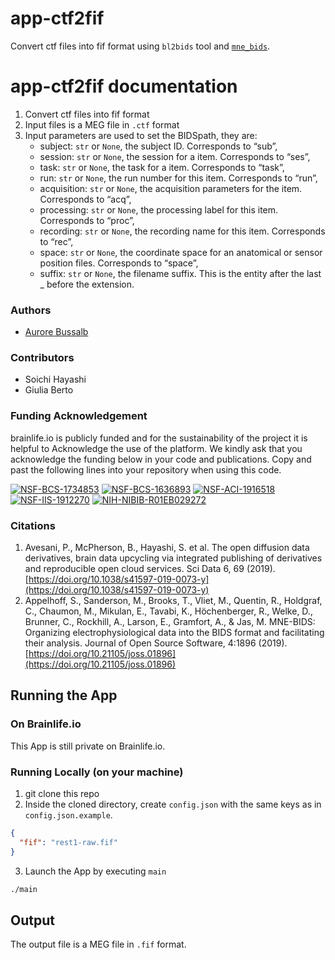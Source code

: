 # app-ctf2fif

Convert ctf files into fif format using `bl2bids` tool and [`mne_bids`](https://mne.tools/mne-bids/dev/index.html).

# app-ctf2fif documentation

1) Convert ctf files into fif format
2) Input files is a MEG file in `.ctf` format
3) Input parameters are used to set the BIDSpath, they are:
    * subject: `str` or `None`, the subject ID. Corresponds to “sub”,
    * session: `str` or `None`, the session for a item. Corresponds to “ses”,
    * task: `str` or `None`, the task for a item. Corresponds to “task”,
    * run: `str` or `None`, the run number for this item. Corresponds to “run”,
    * acquisition: `str` or `None`, the acquisition parameters for the item. Corresponds to “acq”, 
    * processing: `str` or `None`, the processing label for this item. Corresponds to “proc”,
    * recording: `str` or `None`, the recording name for this item. Corresponds to “rec”,
    * space: `str` or `None`, the coordinate space for an anatomical or sensor position files. Corresponds to “space”, 
    * suffix: `str` or `None`, the filename suffix. This is the entity after the last _ before the extension. 
 
### Authors
- [Aurore Bussalb](aurore.bussalb@icm-institute.org)

### Contributors
- Soichi Hayashi
- Giulia Berto

### Funding Acknowledgement
brainlife.io is publicly funded and for the sustainability of the project it is helpful to Acknowledge the use of the platform. We kindly ask that you acknowledge the funding below in your code and publications. Copy and past the following lines into your repository when using this code.

[![NSF-BCS-1734853](https://img.shields.io/badge/NSF_BCS-1734853-blue.svg)](https://nsf.gov/awardsearch/showAward?AWD_ID=1734853)
[![NSF-BCS-1636893](https://img.shields.io/badge/NSF_BCS-1636893-blue.svg)](https://nsf.gov/awardsearch/showAward?AWD_ID=1636893)
[![NSF-ACI-1916518](https://img.shields.io/badge/NSF_ACI-1916518-blue.svg)](https://nsf.gov/awardsearch/showAward?AWD_ID=1916518)
[![NSF-IIS-1912270](https://img.shields.io/badge/NSF_IIS-1912270-blue.svg)](https://nsf.gov/awardsearch/showAward?AWD_ID=1912270)
[![NIH-NIBIB-R01EB029272](https://img.shields.io/badge/NIH_NIBIB-R01EB029272-green.svg)](https://grantome.com/grant/NIH/R01-EB029272-01)

### Citations
1. Avesani, P., McPherson, B., Hayashi, S. et al. The open diffusion data derivatives, brain data upcycling via integrated publishing of derivatives and reproducible open cloud services. Sci Data 6, 69 (2019). [https://doi.org/10.1038/s41597-019-0073-y](https://doi.org/10.1038/s41597-019-0073-y)
2. Appelhoff, S., Sanderson, M., Brooks, T., Vliet, M., Quentin, R., Holdgraf, C., Chaumon, M., Mikulan, E., Tavabi, K., Höchenberger, R., Welke, D., Brunner, C., Rockhill, A., Larson, E., Gramfort, A., & Jas, M. MNE-BIDS: Organizing electrophysiological data into the BIDS format and facilitating their analysis. Journal of Open Source Software, 4:1896 (2019). [https://doi.org/10.21105/joss.01896](https://doi.org/10.21105/joss.01896)

## Running the App 

### On Brainlife.io

This App is still private on Brainlife.io.

### Running Locally (on your machine)

1. git clone this repo
2. Inside the cloned directory, create `config.json` with the same keys as in `config.json.example`.

```json
{
  "fif": "rest1-raw.fif"
}
```

3. Launch the App by executing `main`

```bash
./main
```

## Output

The output file is a MEG file in `.fif` format.
